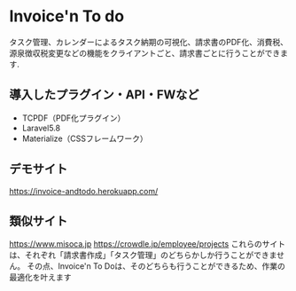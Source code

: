 Invoice'n To do
====
タスク管理、カレンダーによるタスク納期の可視化、請求書のPDF化、消費税、源泉徴収税変更などの機能をクライアントごと、請求書ごとに行うことができます.

## 導入したプラグイン・API・FWなど
- TCPDF（PDF化プラグイン）
- Laravel5.8
- Materialize（CSSフレームワーク）
## デモサイト
https://invoice-andtodo.herokuapp.com/
## 類似サイト
https://www.misoca.jp
https://crowdle.jp/employee/projects
これらのサイトは、それぞれ「請求書作成」「タスク管理」のどちらかしか行うことができません。
その点、Invoice'n To Doは、そのどちらも行うことができるため、作業の最適化を叶えます
